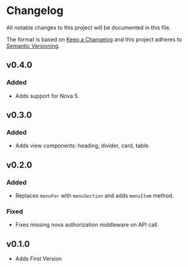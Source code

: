 # Changelog
All notable changes to this project will be documented in this file.

The format is based on [Keep a Changelog](http://keepachangelog.com/)
and this project adheres to [Semantic Versioning](http://semver.org/).

## v0.4.0

### Added
- Adds support for Nova 5.

## v0.3.0

### Added
- Adds view components: heading, divider, card, table.

## v0.2.0

### Added
- Replaces `menuFor` with `menuSection` and adds `menuItem` method.

### Fixed
- Fixes missing nova authorization middleware on API call.

## v0.1.0
- Adds First Version
